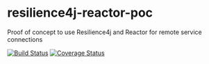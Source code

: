 # resilience4j-reactor-poc
Proof of concept to use Resilience4j and Reactor for remote service connections

[![Build Status](https://travis-ci.org/martin-tarjanyi/resilience4j-reactor-poc.svg?branch=master)](https://travis-ci.org/martin-tarjanyi/resilience4j-reactor-poc)
[![Coverage Status](https://coveralls.io/repos/github/martin-tarjanyi/resilience4j-reactor-poc/badge.svg?branch=master)](https://coveralls.io/github/martin-tarjanyi/resilience4j-reactor-poc?branch=master)
